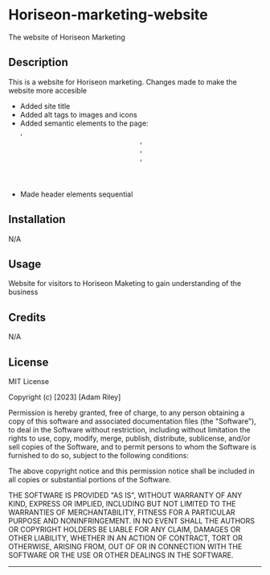 # Horiseon-marketing-website
The website of Horiseon Marketing 
## Description

This is a website for Horiseon marketing. Changes made to make the website more accesible 

- Added site title 
- Added alt tags to images and icons
- Added semantic elements to the page: <nav>, <header>, <section>, <aside>, <footer>
- Made header elements sequential 


## Installation

N/A

## Usage

Website for visitors to Horiseon Maketing to gain understanding of the business 




## Credits

N/A

## License
MIT License

Copyright (c) [2023] [Adam Riley]

Permission is hereby granted, free of charge, to any person obtaining a copy
of this software and associated documentation files (the "Software"), to deal
in the Software without restriction, including without limitation the rights
to use, copy, modify, merge, publish, distribute, sublicense, and/or sell
copies of the Software, and to permit persons to whom the Software is
furnished to do so, subject to the following conditions:

The above copyright notice and this permission notice shall be included in all
copies or substantial portions of the Software.

THE SOFTWARE IS PROVIDED "AS IS", WITHOUT WARRANTY OF ANY KIND, EXPRESS OR
IMPLIED, INCLUDING BUT NOT LIMITED TO THE WARRANTIES OF MERCHANTABILITY,
FITNESS FOR A PARTICULAR PURPOSE AND NONINFRINGEMENT. IN NO EVENT SHALL THE
AUTHORS OR COPYRIGHT HOLDERS BE LIABLE FOR ANY CLAIM, DAMAGES OR OTHER
LIABILITY, WHETHER IN AN ACTION OF CONTRACT, TORT OR OTHERWISE, ARISING FROM,
OUT OF OR IN CONNECTION WITH THE SOFTWARE OR THE USE OR OTHER DEALINGS IN THE
SOFTWARE.


---


